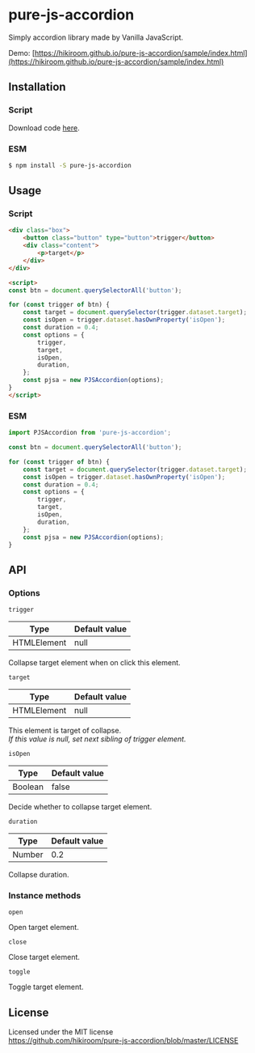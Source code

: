 # pure-js-accordion

Simply accordion library made by Vanilla JavaScript.

Demo: [https://hikiroom.github.io/pure-js-accordion/sample/index.html](https://hikiroom.github.io/pure-js-accordion/sample/index.html)

## Installation

### Script

Download code [here](https://raw.githubusercontent.com/hikiroom/pure-js-accordion/master/dist/pure-js-accordion.js).

### ESM

```sh
$ npm install -S pure-js-accordion
```

## Usage

### Script

```html
<div class="box">
    <button class="button" type="button">trigger</button>
    <div class="content">
        <p>target</p>
    </div>
</div>

<script>
const btn = document.querySelectorAll('button');

for (const trigger of btn) {
    const target = document.querySelector(trigger.dataset.target);
    const isOpen = trigger.dataset.hasOwnProperty('isOpen');
    const duration = 0.4;
    const options = {
        trigger,
        target,
        isOpen,
        duration,
    };
    const pjsa = new PJSAccordion(options);
}
</script>
```

### ESM

```js
import PJSAccordion from 'pure-js-accordion';

const btn = document.querySelectorAll('button');

for (const trigger of btn) {
    const target = document.querySelector(trigger.dataset.target);
    const isOpen = trigger.dataset.hasOwnProperty('isOpen');
    const duration = 0.4;
    const options = {
        trigger,
        target,
        isOpen,
        duration,
    };
    const pjsa = new PJSAccordion(options);
}
```

## API

### Options

`trigger`

| Type | Default value |
| --- | --- |
| HTMLElement | null |

Collapse target element when on click this element.

`target`

| Type | Default value |
| --- | --- |
| HTMLElement | null |

This element is target of collapse.  
*If this value is null, set next sibling of trigger element.*

`isOpen`

| Type | Default value |
| --- | --- |
| Boolean | false |

Decide whether to collapse target element.

`duration`

| Type | Default value |
| --- | --- |
| Number | 0.2 |

Collapse duration.

### Instance methods

`open`

Open target element.

`close`

Close target element.

`toggle`

Toggle target element.  

## License

Licensed under the MIT license  
https://github.com/hikiroom/pure-js-accordion/blob/master/LICENSE
